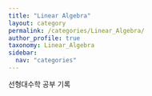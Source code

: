```yaml
---
title: "Linear Algebra"
layout: category
permalink: /categories/Linear_Algebra/
author_profile: true
taxonomy: Linear_Algebra
sidebar:
  nav: "categories"
---
```

선형대수학 공부 기록